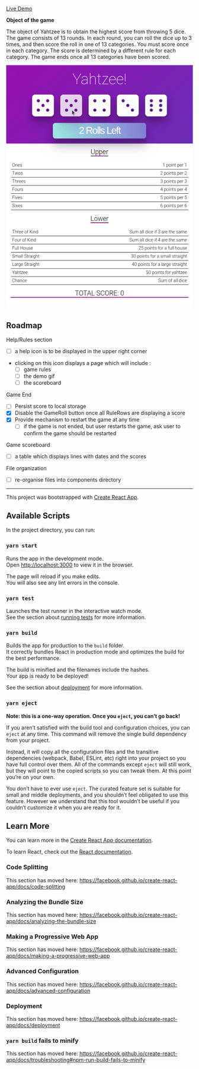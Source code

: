 [Live Demo](https://upbeat-bose-8f59b4.netlify.app/)

**Object of the game**

The object of Yahtzee is to obtain the highest score from throwing 5 dice.
The game consists of 13 rounds.
In each round, you can roll the dice up to 3 times, and then score the roll in one of 13 categories.
You must score once in each category.
The score is determined by a different rule for each category.
The game ends once all 13 categories have been scored.

![Yahtzee Game](public/images/demo.gif)

## Roadmap

Help/Rules section

- [ ] a help icon is to be displayed in the upper right corner
- clicking on this icon displays a page which will include :
  - [ ] game rules
  - [ ] the demo gif
  - [ ] the scoreboard

Game End

- [ ] Persist score to local storage
- [x] Disable the GameRoll button once all RuleRows are displaying a score
- [x] Provide mechanism to restart the game at any time
  - [ ] if the game is not ended, but user restarts the game, ask user to confirm the game should be restarted

Game scoreboard

- [ ] a table which displays lines with dates and the scores

File organization

- [ ] re-organise files into components directory

---

This project was bootstrapped with [Create React App](https://github.com/facebook/create-react-app).

## Available Scripts

In the project directory, you can run:

### `yarn start`

Runs the app in the development mode.<br />
Open [http://localhost:3000](http://localhost:3000) to view it in the browser.

The page will reload if you make edits.<br />
You will also see any lint errors in the console.

### `yarn test`

Launches the test runner in the interactive watch mode.<br />
See the section about [running tests](https://facebook.github.io/create-react-app/docs/running-tests) for more information.

### `yarn build`

Builds the app for production to the `build` folder.<br />
It correctly bundles React in production mode and optimizes the build for the best performance.

The build is minified and the filenames include the hashes.<br />
Your app is ready to be deployed!

See the section about [deployment](https://facebook.github.io/create-react-app/docs/deployment) for more information.

### `yarn eject`

**Note: this is a one-way operation. Once you `eject`, you can’t go back!**

If you aren’t satisfied with the build tool and configuration choices, you can `eject` at any time. This command will remove the single build dependency from your project.

Instead, it will copy all the configuration files and the transitive dependencies (webpack, Babel, ESLint, etc) right into your project so you have full control over them. All of the commands except `eject` will still work, but they will point to the copied scripts so you can tweak them. At this point you’re on your own.

You don’t have to ever use `eject`. The curated feature set is suitable for small and middle deployments, and you shouldn’t feel obligated to use this feature. However we understand that this tool wouldn’t be useful if you couldn’t customize it when you are ready for it.

## Learn More

You can learn more in the [Create React App documentation](https://facebook.github.io/create-react-app/docs/getting-started).

To learn React, check out the [React documentation](https://reactjs.org/).

### Code Splitting

This section has moved here: https://facebook.github.io/create-react-app/docs/code-splitting

### Analyzing the Bundle Size

This section has moved here: https://facebook.github.io/create-react-app/docs/analyzing-the-bundle-size

### Making a Progressive Web App

This section has moved here: https://facebook.github.io/create-react-app/docs/making-a-progressive-web-app

### Advanced Configuration

This section has moved here: https://facebook.github.io/create-react-app/docs/advanced-configuration

### Deployment

This section has moved here: https://facebook.github.io/create-react-app/docs/deployment

### `yarn build` fails to minify

This section has moved here: https://facebook.github.io/create-react-app/docs/troubleshooting#npm-run-build-fails-to-minify
